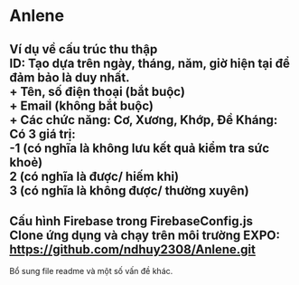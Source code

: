 # Anlene
Ví dụ về cấu trúc thu thập <br>
ID: Tạo dựa trên ngày, tháng, năm, giờ hiện tại để đảm bảo là duy nhất.<br>
    + Tên, số điện thoại (bắt buộc)<br>
    + Email (không bắt buộc)<br>
    + Các chức năng: Cơ, Xương, Khớp, Đề Kháng: <br>
        Có 3 giá trị:<br>
        -1 (có nghĩa là không lưu kết quả kiểm tra sức khoẻ)<br>
        2 (có nghĩa là được/ hiếm khi)<br>
        3 (có nghĩa là không được/ thường xuyên)<br>
-----------
Cấu hình Firebase trong FirebaseConfig.js<br>
Clone ứng dụng và chạy trên môi trường EXPO:<br>
    https://github.com/ndhuy2308/Anlene.git<br>
---------------------
Bổ sung file readme và một số vấn đề khác.